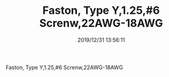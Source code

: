 ﻿---
layout: post 
title: Faston, Type Y,1.25,#6 Screnw,22AWG-18AWG
tags: Y125
categories: housing-terminal
overview: Faston, Type Y,1.25,#6 Screnw,22AWG-18AWG
series: Faston
part_number: AJ2218
thumb_img: static/202006/213-thumb-20200629080833.jpg
small_img: static/202006/213-20200629080833.jpg
date: 2019/12/31 13:56:11
---


<p>
	Faston, Type Y,1.25,#6 Screnw,22AWG-18AWG
</p>
<p>
	<br />
</p>
